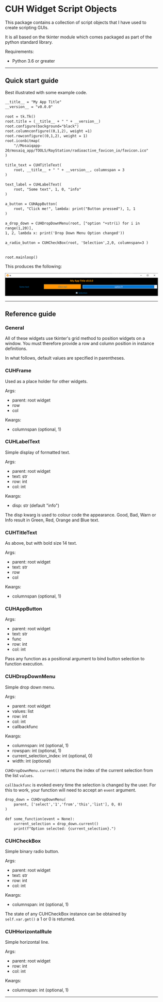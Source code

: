 # CUH Widget Script Objects 
This package contains a collection of script objects that I have used to create scripting GUIs. 

It is all based on the tkinter module which comes packaged as part of the python standard library.  

Requirements: 
- Python 3.6 or greater

---
## Quick start guide 
Best illustrated with some example code. 

```
__title__ = "My App Title"
__version__ = "v0.0.0"

root = tk.Tk() 
root.title = (__title__ + " " + __version__)
root.configure(background="black")
root.columnconfigure((0,1,2), weight =1)
root.rowconfigure((0,1,2), weight = 1)
root.iconbitmap(
    "//Mosaiqapp-20/mosaiq_app/TOOLS/RayStation/radioactive_favicon_io/favicon.ico"
)

title_text = CUHTitleText(
    root, __title__ + " " + __version__, columnspan = 3
)

text_label = CUHLabelText(
    root, "Some text", 1, 0, "info"
)

a_button = CUHAppButton(
    root, "Click me!", lambda: print("Button pressed"), 1, 1
)

a_drop_down = CUHDropDownMenu(root, ["option "+str(i) for i in range(1,20)], 
1, 2, lambda x: print('Drop Down Menu Option changed'))

a_radio_button = CUHCheckBox(root, 'Selection',2,0, columnspan=3 )


root.mainloop()
```

This produces the following:

![Example GUI](/widgets/example_gui.PNG "A simple GUI using CUH widgets.")

---
## Reference guide 

### General 
All of these widgets use tkinter's grid method to position widgets on a window. You must therefore provide a row and column position in instance definitions. 

In what follows, default values are specified in parentheses. 

### CUHFrame
Used as a place holder for other widgets. 

Args:
- parent: root widget 
- row
- col

Kwargs:
- columnspan (optional, 1)

### CUHLabelText
Simple display of formatted text. 

Args:
- parent: root widget 
- text: str 
- row: int
- col: int

Kwargs: 
- disp: str (default "info")

The disp kwarg is used to colour code the appearance. Good, Bad, Warn or Info result in Green, Red, Orange and Blue text. 

### CUHTitleText
As above, but with bold size 14 text. 

Args:
- parent: root widget 
- text: str
- row
- col

Kwargs:
- columnspan (optional, 1)

### CUHAppButton
Args:
- parent: root widget 
- text: str 
- func
- row: int
- col: int

Pass any function as a positional argument to bind button selection to function execution. 

### CUHDropDownMenu
Simple drop down menu. 

Args:
- parent: root widget 
- values: list 
- row: int
- col: int
- callbackfunc 

Kwargs:
- columnspan: int (optional, 1)
- rowspan: int (optional, 1)
- current_selection_index: int (optional, 0)
- width: int (optional)

`CUHDropDownMenu.current()` returns the index of the current selection from the list `values`. 

`callbackfunc` is evoked every time the selection is changed by the user. For this to work, your function will need to accept an `event` argument. 

```
drop_down = CUHDropDownMenu(
    parent, ['select','1','from','this','list'], 0, 0)
)

def some_function(event = None):
    current_selection = drop_down.current() 
    print(f"Option selected: {current_selection}.")
```

### CUHCheckBox
Simple binary radio button.

Args: 
- parent: root widget 
- text: str 
- row: int
- col: int

Kwargs: 
- columnspan: int (optional, 1)

The state of any CUHCheckBox instance can be obtained by `self.var.get()` a 1 or 0 is returned. 

### CUHHorizontalRule
Simple horizontal line. 

Args:
- parent: root widget 
- row: int
- col: int

Kwargs:
- columnspan: int (optional, 1)

----